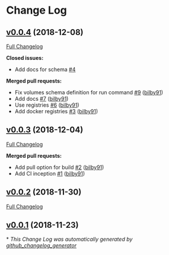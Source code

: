 # Change Log

## [v0.0.4](https://github.com/bilby91/ddsl/tree/v0.0.4) (2018-12-08)
[Full Changelog](https://github.com/bilby91/ddsl/compare/v0.0.3...v0.0.4)

**Closed issues:**

- Add docs for schema [\#4](https://github.com/bilby91/ddsl/issues/4)

**Merged pull requests:**

- Fix volumes schema definition for run command [\#9](https://github.com/bilby91/ddsl/pull/9) ([bilby91](https://github.com/bilby91))
- Add docs [\#7](https://github.com/bilby91/ddsl/pull/7) ([bilby91](https://github.com/bilby91))
- Use registries [\#6](https://github.com/bilby91/ddsl/pull/6) ([bilby91](https://github.com/bilby91))
- Add docker registries [\#3](https://github.com/bilby91/ddsl/pull/3) ([bilby91](https://github.com/bilby91))

## [v0.0.3](https://github.com/bilby91/ddsl/tree/v0.0.3) (2018-12-04)
[Full Changelog](https://github.com/bilby91/ddsl/compare/v0.0.2...v0.0.3)

**Merged pull requests:**

- Add pull option for build [\#2](https://github.com/bilby91/ddsl/pull/2) ([bilby91](https://github.com/bilby91))
- Add CI inception [\#1](https://github.com/bilby91/ddsl/pull/1) ([bilby91](https://github.com/bilby91))

## [v0.0.2](https://github.com/bilby91/ddsl/tree/v0.0.2) (2018-11-30)
[Full Changelog](https://github.com/bilby91/ddsl/compare/v0.0.1...v0.0.2)

## [v0.0.1](https://github.com/bilby91/ddsl/tree/v0.0.1) (2018-11-23)


\* *This Change Log was automatically generated by [github_changelog_generator](https://github.com/skywinder/Github-Changelog-Generator)*